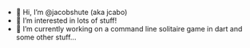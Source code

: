 - 👋 Hi, I’m @jacobshute (aka jcabo)
- 👀 I’m interested in lots of stuff!
- 🌱 I’m currently working on a command line solitaire game in dart and some other stuff...


<!---
jacobshute/jacobshute is a ✨ special ✨ repository because its `README.md` (this file) appears on your GitHub profile.
You can click the Preview link to take a look at your changes.
--->
